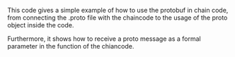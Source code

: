 This code gives a simple example of how to use the protobuf in chain code, from connecting the .proto file with the chaincode to the usage of the proto object inside the code.

Furthermore, it shows how to receive a proto message as a formal parameter in the function of the chiancode.

